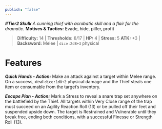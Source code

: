 ```yaml
---
publish: "false"
---
```

***#Tier2 Skulk***
*A cunning thief with acrobatic skill and a flair for the dramatic.*
**Motives & Tactics:** Evade, hide, pilfer, profit

> **Difficulty:** 14 | **Thresholds:** 8/17 | **HP:** 4 | **Stress:** 5
> **ATK:** +3 | **Backsword:** Melee | `dice:2d8+3` physical

# Features

***Quick Hands - Action:*** Make an attack against a target within Melee range. On a success, deal `dice:1d8+2` physical damage and the Thief steals one item or consumable from the target’s inventory.

***Escape Plan - Action:*** Mark a Stress to reveal a snare trap set anywhere on the battlefield by the Thief. All targets within Very Close range of the trap must succeed on an Agility Reaction Roll (13) or be pulled off their feet and suspended upside down. The target is Restrained and Vulnerable until they break free, ending both conditions, with a successful Finesse or Strength Roll (13).
